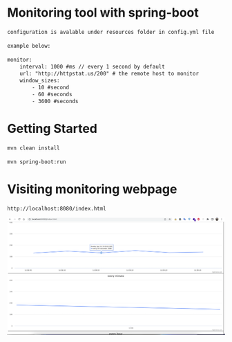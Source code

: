# Monitoring tool with spring-boot

    configuration is avalable under resources folder in config.yml file
    
    example below:
    
    monitor:  
        interval: 1000 #ms // every 1 second by default
        url: "http://httpstat.us/200" # the remote host to monitor
        window_sizes:
            - 10 #second
            - 60 #seconds
            - 3600 #seconds 


# Getting Started
    mvn clean install

    mvn spring-boot:run


# Visiting monitoring webpage

    http://localhost:8080/index.html

![screenshot](https://raw.githubusercontent.com/metao1/monitor-tool-spring-boot/main/scsch.png)
